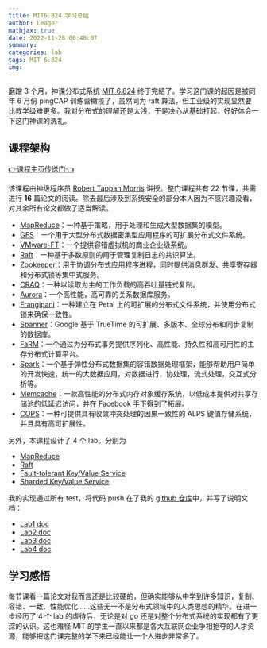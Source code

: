 ```yaml
---
title: MIT6.824 学习总结
author: Leager
mathjax: true
date: 2022-11-28 00:48:07
summary:
categories: lab
tags: MIT 6.824
img:
---
```


磨蹭 3 个月，神课分布式系统 [MIT 6.824](https://pdos.csail.mit.edu/6.824/) 终于完结了。学习这门课的起因是被同年 6 月份 pingCAP 训练营橄榄了，虽然同为 raft 算法，但工业级的实现显然要比教学级难更多。我对分布式的理解还是太浅，于是决心从基础打起，好好体会一下这门神课的洗礼。

<!--more-->

## 课程架构

[👉课程主页传送门👈](https://pdos.csail.mit.edu/6.824/)

该课程由神级程序员 [Robert Tappan Morris](https://zh.wikipedia.org/zh-cn/%E7%BD%97%E4%BC%AF%E7%89%B9%C2%B7%E6%B3%B0%E6%BD%98%C2%B7%E8%8E%AB%E9%87%8C%E6%96%AF) 讲授。整门课程共有 22 节课，共需进行 **16** 篇论文的阅读。除去最后涉及到系统安全的部分本人因为不感兴趣没看，对其余所有论文都做了适当解读。

- [MapReduce](../../paperreading/mapreduce)：一种基于策略，用于处理和生成大型数据集的模型。
- [GFS](../../paperreading/gfs)：一个用于大型分布式数据密集型应用程序的可扩展分布式文件系统。
- [VMware-FT](../../paperreading/vmware-ft)：一个提供容错虚拟机的商业企业级系统。
- [Raft](../../paperreading/raft)：一种基于多数原则的用于管理复制日志的共识算法。
- [Zookeeper](../../paperreading/zookeeper)：用于协调分布式应用程序进程，同时提供消息群发、共享寄存器和分布式锁等集中式服务。
- [CRAQ](../../paperreading/craq)：一种以读取为主的工作负载的高吞吐量链式复制。
- [Aurora](../../paperreading/aurora)：一个高性能，高可靠的关系数据库服务。
- [Frangipani](../../paperreading/frangipani)：一种建立在 Petal 上的可扩展的分布式文件系统，并使用分布式锁来确保一致性。
- [Spanner](../../paperreading/spanner)：Google 基于 TrueTime 的可扩展、多版本、全球分布和同步复制的数据库。
- [FaRM](../../paperreading/farm)：一个通过为分布式事务提供序列化、高性能、持久性和高可用性的主存分布式计算平台。
- [Spark](../../paperreading/spark)：一个基于弹性分布式数据集的容错数据处理框架，能够帮助用户简单的开发快速，统一的大数据应用，对数据进行，协处理，流式处理，交互式分析等。
- [Memcache](../../paperreading/memcache)：一款高性能的分布式内存对象缓存系统，以低成本提供对共享存储池的低延迟访问，并在 Facebook 手下得到了拓展。
- [COPS](../../paperreading/cops)：一种可提供具有收敛冲突处理的因果一致性的 ALPS 键值存储系统，并且具有高可扩展性。

另外，本课程设计了 4 个 lab。分别为

- [MapReduce](https://pdos.csail.mit.edu/6.824/labs/lab-mr.html)
- [Raft](https://pdos.csail.mit.edu/6.824/labs/lab-raft.html)
- [Fault-tolerant Key/Value Service](https://pdos.csail.mit.edu/6.824/labs/lab-kvraft.html)
- [Sharded Key/Value Service](https://pdos.csail.mit.edu/6.824/labs/lab-shard.html)

我的实现通过所有 test，将代码 push 在了我的 [github 仓库](https://github.com/Leager-zju/MIT6.824)中，并写了说明文档：

- [Lab1 doc](../6-824lab1)
- [Lab2 doc](../6-824lab2)
- [Lab3 doc](../6-824lab3)
- [Lab4 doc](../6-824lab4)

## 学习感悟

每节课看一篇论文对我而言还是比较硬的，但确实能够从中学到许多知识，复制、容错、一致、性能优化……这些无一不是分布式领域中的人类思想的精华。在进一步经历了 4 个 lab 的虐待后，无论是对 go 还是对整个分布式系统的实现都有了更深的认识。这也难怪 MIT 的学生一直以来都是各大互联网企业争相抢夺的人才资源，能够把这门课完整的学下来已经能让一个人进步非常多了。
